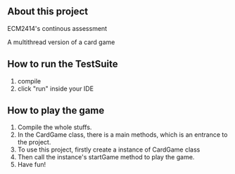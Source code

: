 ## About this project
ECM2414's continous assessment

A multithread version of a card game

## How to run the TestSuite
1. compile
2. click "run" inside your IDE

## How to play the game
1. Compile the whole stuffs.
2. In the CardGame class, there is a main methods, which is an entrance to the project.
3. To use this project, firstly create a instance of CardGame class
4. Then call the instance's startGame method to play the game.
5. Have fun!
